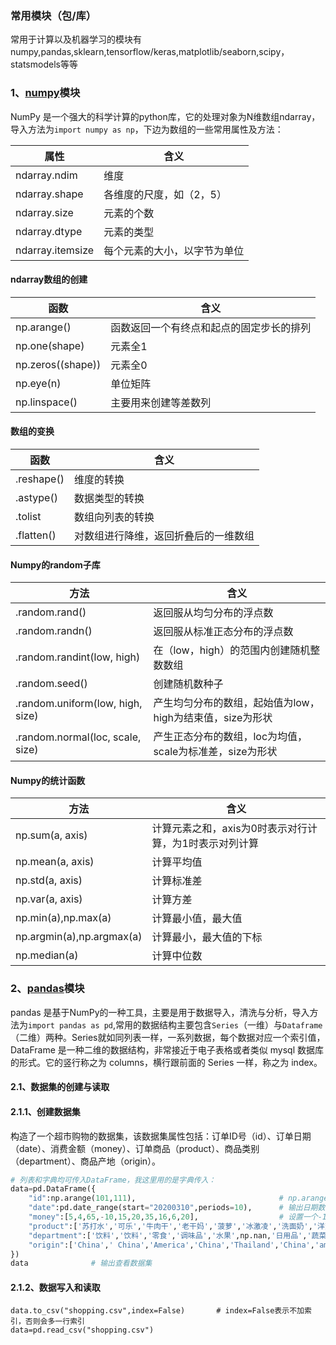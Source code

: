 ### 常用模块（包/库）

常用于计算以及机器学习的模块有numpy,pandas,sklearn,tensorflow/keras,matplotlib/seaborn,scipy，statsmodels等等

### 1、[numpy](<https://numpy.org>)模块

NumPy 是一个强大的科学计算的python库，它的处理对象为N维数组ndarray，导入方法为`import numpy as np`，下边为数组的一些常用属性及方法：

| 属性| 含义|
| ---| ---|
| ndarray.ndim| 维度|
| ndarray.shape| 各维度的尺度，如（2，5）|
| ndarray.size| 元素的个数|
| ndarray.dtype| 元素的类型|
| ndarray.itemsize| 每个元素的大小，以字节为单位|

#### ndarray数组的创建

| 函数| 含义|
| ---| ---|
| np.arange()| 函数返回一个有终点和起点的固定步长的排列|
| np.one(shape)| 元素全1|
| np.zeros((shape))| 元素全0|
| np.eye(n)| 单位矩阵|
| np.linspace()| 主要用来创建等差数列|

#### 数组的变换

| 函数| 含义|
| ---| ---|
| .reshape()| 维度的转换|
| .astype()| 数据类型的转换|
| .tolist| 数组向列表的转换|
| .flatten()| 对数组进行降维，返回折叠后的一维数组|

#### Numpy的random子库

| 方法| 含义|
| --| --|
| .random.rand()| 返回服从均匀分布的浮点数|
| .random.randn()| 返回服从标准正态分布的浮点数|
| .random.randint(low, high)| 在（low，high）的范围内创建随机整数数组|
| .random.seed()| 创建随机数种子|
| .random.uniform(low, high, size)| 产生均匀分布的数组，起始值为low，high为结束值，size为形状|
| .random.normal(loc, scale, size)| 产生正态分布的数组，loc为均值，scale为标准差，size为形状|

#### Numpy的统计函数

| 方法| 含义|
| --| --|
| np.sum(a, axis)| 计算元素之和，axis为0时表示对行计算，为1时表示对列计算|
| np.mean(a, axis)| 计算平均值|
| np.std(a, axis)| 计算标准差|
| np.var(a, axis)| 计算方差|
| np.min(a),np.max(a)| 计算最小值，最大值|
| np.argmin(a),np.argmax(a)| 计算最小，最大值的下标|
| np.median(a)| 计算中位数|

### 2、[pandas](<https://pandas.pydata.org/>)模块

pandas 是基于NumPy的一种工具，主要是用于数据导入，清洗与分析，导入方法为`import pandas as pd`,常用的数据结构主要包含`Series`（一维）与`Dataframe`（二维）两种。Series就如同列表一样，一系列数据，每个数据对应一个索引值，DataFrame 是一种二维的数据结构，非常接近于电子表格或者类似 mysql 数据库的形式。它的竖行称之为 columns，横行跟前面的 Series 一样，称之为 index。

#### 2.1、数据集的创建与读取

#### 2.1.1、创建数据集

构造了一个超市购物的数据集，该数据集属性包括：订单ID号（id）、订单日期（date）、消费金额（money）、订单商品（product）、商品类别（department）、商品产地（origin）。

```python
# 列表和字典均可传入DataFrame，我这里用的是字典传入：
data=pd.DataFrame({
    "id":np.arange(101,111),                                # np.arange会自动输出范围内的数据，这里会输出101~110的id号。
    "date":pd.date_range(start="20200310",periods=10),      # 输出日期数据，设置周期为10，注意这里的周期数应该与数据条数相等。
    "money":[5,4,65,-10,15,20,35,16,6,20],                  # 设置一个-10的坑，下面会填
    "product":['苏打水','可乐','牛肉干','老干妈','菠萝','冰激凌','洗面奶','洋葱','牙膏','薯片'],
    "department":['饮料','饮料','零食','调味品','水果',np.nan,'日用品','蔬菜','日用品','零食'],                # 再设置一个空值的坑
    "origin":['China',' China','America','China','Thailand','China','america','China','China','Japan']     # 再再设置一个america的坑
})
data              # 输出查看数据集
```
#### 2.1.2、数据写入和读取
```
data.to_csv("shopping.csv",index=False)       # index=False表示不加索引，否则会多一行索引
data=pd.read_csv("shopping.csv")
```


